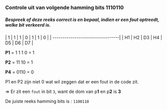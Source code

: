 ### Controle uit van volgende hamming bits 1110110 
##### Bespreek of deze reeks correct is en bepaal, indien er een fout optreedt, welke bit verkeerd is.


| 1  |  1 |  1 |  0 | 1  |  1 |  0 |
| ---------------------------------|
| H1 | H2 | D3 | H4 | D5 | D6 | D7 |



**P1** = 1 1 1 0 = 1

**P2** = 11 10 = 1

**P4** = 0110 = 0


P1 en P2 zijn niet 0 wat wil zeggen dat er een fout in de code zit.

=> Er zit een `fout` in bit `3`, want de dom van p**1** en p**2** is **3**

De juiste reeks hamming bits is :
`1100110`